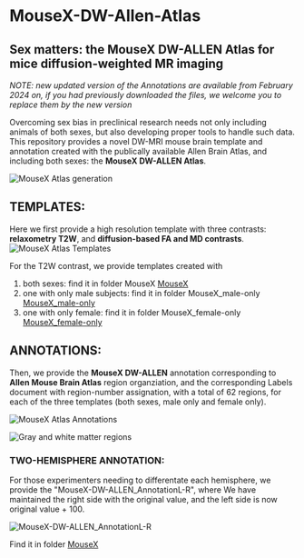 # MouseX-DW-Allen-Atlas
## Sex matters: the MouseX DW-ALLEN Atlas for mice diffusion-weighted MR imaging

_NOTE: new updated version of the Annotations are available from February 2024 on, if you had previously downloaded the files, we welcome you to replace them by the new version_

Overcoming sex bias in preclinical research needs not only including animals of both sexes, but also developing proper tools to handle such data. This repository provides a novel DW-MRI mouse brain template and annotation created with the publically available Allen Brain Atlas, and including both sexes: the **MouseX DW-ALLEN Atlas**. 

![MouseX Atlas generation](https://github.com/TIB-Lab/MouseX-Allen-Atlas/assets/147612644/882e320b-70af-4401-ad9e-6d3e0de4da81)


## TEMPLATES: 
Here we first provide a high resolution template with three contrasts: **relaxometry T2W**, and **diffusion-based FA and MD contrasts**. 
![MouseX Atlas Templates](https://github.com/TIB-Lab/MouseX-Allen-Atlas/assets/147612644/65a30537-2be7-4435-a016-f917c5a37bba)


For the T2W contrast, we provide templates created with
  1) both sexes: find it in folder MouseX [MouseX](MouseX)
  2) one with only male subjects: find it in folder MouseX_male-only [MouseX_male-only](MouseX_female-only)
  3) one with only female: find it in folder MouseX_female-only [MouseX_female-only](MouseX_female-only)

## ANNOTATIONS:
Then, we provide the **MouseX DW-ALLEN** annotation corresponding to **Allen Mouse Brain Atlas** region organziation, and the corresponding Labels document with region-number assignation, with a total of 62 regions, for each of the three templates (both sexes, male only and female only). 

![MouseX Atlas Annotations](https://github.com/TIB-Lab/MouseX-Allen-Atlas/assets/147612644/b54940bc-b351-4605-9abf-9fad3473eb13)


![Gray and white matter regions](https://github.com/TIB-Lab/MouseX-Allen-Atlas/assets/147612644/ab6eb98c-efa1-446a-9b8d-20343da67fac)


### TWO-HEMISPHERE ANNOTATION:
For those experimenters needing to differentate each hemisphere, we provide the "MouseX-DW-ALLEN_AnnotationL-R", where We have maintained the right side with the original value, and the left side is now original value + 100.

![MouseX-DW-ALLEN_AnnotationL-R](https://github.com/TIB-Lab/MouseX-Allen-Atlas/assets/147612644/a95e06ff-a8b9-4d7f-b131-3b4577626980)

Find it in folder [MouseX](MouseX)
